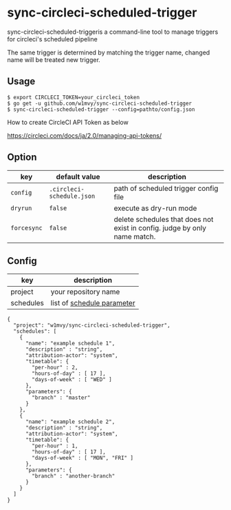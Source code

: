 # sync-circleci-scheduled-trigger

sync-circleci-scheduled-triggeris a command-line tool to manage triggers for circleci's scheduled pipeline

The same trigger is determined by matching the trigger name, changed name will be treated new trigger.

## Usage

```
$ export CIRCLECI_TOKEN=your_circleci_token
$ go get -u github.com/w1mvy/sync-circleci-scheduled-trigger
$ sync-circleci-scheduled-trigger --config=pathto/config.json
```

How to create CircleCI API Token as below

https://circleci.com/docs/ja/2.0/managing-api-tokens/

## Option

| key | default value | description |
| --- | --- | --- |
| `config` | `.circleci-schedule.json` | path of scheduled trigger config file |
| `dryrun` | `false` | execute as dry-run mode |
| `forcesync` | `false` | delete schedules that does not exist in config. judge by only name match. |

## Config

| key | description |
| --- | --- |
| project | your repository name |
| schedules | list of [schedule parameter](https://circleci.com/docs/api/v2/#operation/createSchedule) |

```
{
  "project": "w1mvy/sync-circleci-scheduled-trigger",
  "schedules": [
    {
      "name": "example schedule 1",
      "description" : "string",
      "attribution-actor": "system",
      "timetable": {
        "per-hour" : 2,
        "hours-of-day" : [ 17 ],
        "days-of-week" : [ "WED" ]
      },
      "parameters": {
        "branch" : "master"
      }
    },
    {
      "name": "example schedule 2",
      "description" : "string",
      "attribution-actor": "system",
      "timetable": {
        "per-hour" : 1,
        "hours-of-day" : [ 17 ],
        "days-of-week" : [ "MON", "FRI" ]
      },
      "parameters": {
        "branch" : "another-branch"
      }
    }
  ]
}
```
